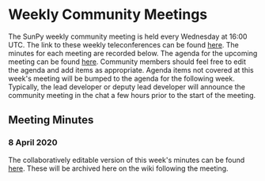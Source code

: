 # Weekly Community Meetings

The SunPy weekly community meeting is held every Wednesday at 16:00 UTC. The link to these weekly teleconferences can be found [here](https://sunpy.org/jitsi). The minutes for each meeting are recorded below. The agenda for the upcoming meeting can be found [here](https://demo.codimd.org/GAEnxycXQcCQLrAFN7ie8A). Community members should feel free to edit the agenda and add items as appropriate. Agenda items not covered at this week's meeting will be bumped to the agenda for the following week. Typically, the lead developer or deputy lead developer will announce the community meeting in the chat a few hours prior to the start of the meeting.

## Meeting Minutes

### 8 April 2020

The collaboratively editable version of this week's minutes can be found [here](https://demo.codimd.org/JDRDW_eYSPSkyHT9ZOCbxQ). These will be archived here on the wiki following the meeting.